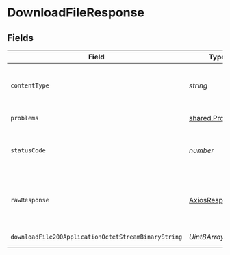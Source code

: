 # DownloadFileResponse


## Fields

| Field                                                   | Type                                                    | Required                                                | Description                                             |
| ------------------------------------------------------- | ------------------------------------------------------- | ------------------------------------------------------- | ------------------------------------------------------- |
| `contentType`                                           | *string*                                                | :heavy_check_mark:                                      | HTTP response content type for this operation           |
| `problems`                                              | [shared.Problem](../../models/shared/problem.md)[]      | :heavy_minus_sign:                                      | execution not found                                     |
| `statusCode`                                            | *number*                                                | :heavy_check_mark:                                      | HTTP response status code for this operation            |
| `rawResponse`                                           | [AxiosResponse](https://axios-http.com/docs/res_schema) | :heavy_minus_sign:                                      | Raw HTTP response; suitable for custom response parsing |
| `downloadFile200ApplicationOctetStreamBinaryString`     | *Uint8Array*                                            | :heavy_minus_sign:                                      | successful operation                                    |